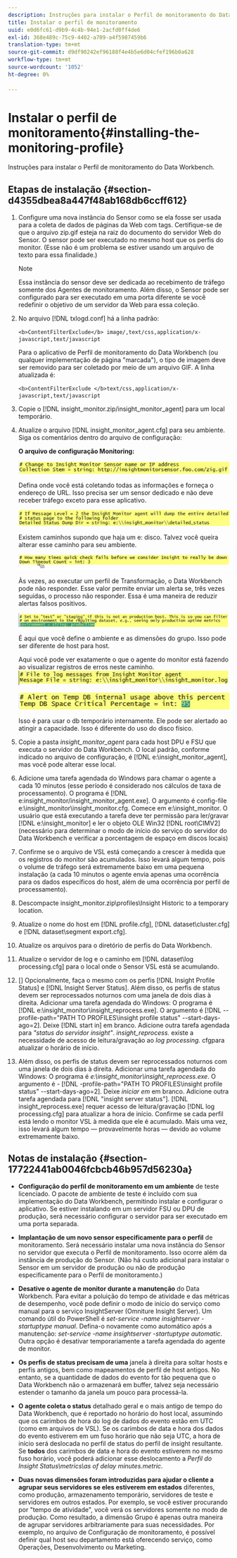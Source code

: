 ```yaml
---
description: Instruções para instalar o Perfil de monitoramento do Data Workbench.
title: Instalar o perfil de monitoramento
uuid: e0d6fc61-d9b9-4c4b-94e1-2acfd0ff4de6
exl-id: 368e489c-75c9-4402-a709-a4f5987459b6
translation-type: tm+mt
source-git-commit: d9df90242ef96188f4e4b5e6d04cfef196b0a628
workflow-type: tm+mt
source-wordcount: '1052'
ht-degree: 0%

---
```


# Instalar o perfil de monitoramento{#installing-the-monitoring-profile}

Instruções para instalar o Perfil de monitoramento do Data Workbench.

## Etapas de instalação {#section-d4355dbea8a447f48ab168db6ccff612}

1. Configure uma nova instância do Sensor como se ela fosse ser usada para a coleta de dados de páginas da Web com tags. Certifique-se de que o arquivo zip.gif esteja na raiz do documento do servidor Web do Sensor. O sensor pode ser executado no mesmo host que os perfis do monitor. (Esse não é um problema se estiver usando um arquivo de texto para essa finalidade.)

   >[!NOTE]
   >
   >Essa instância do sensor deve ser dedicada ao recebimento de tráfego somente dos Agentes de monitoramento. Além disso, o Sensor pode ser configurado para ser executado em uma porta diferente se você redefinir o objetivo de um servidor da Web para essa coleção.

1. No arquivo [!DNL txlogd.conf] há a linha padrão:

   ```
   <b>ContentFilterExclude</b> image/,text/css,application/x-javascript,text/javascript
   ```

   Para o aplicativo de Perfil de monitoramento do Data Workbench (ou qualquer implementação de página &quot;marcada&quot;), o tipo de imagem deve ser removido para ser coletado por meio de um arquivo GIF. A linha atualizada é:

   ```
   <b>ContentFilterExclude </b>text/css,application/x-javascript,text/javascript
   ```

1. Copie o [!DNL insight_monitor.zip/insight_monitor_agent] para um local temporário.
1. Atualize o arquivo [!DNL insight_monitor_agent.cfg] para seu ambiente. Siga os comentários dentro do arquivo de configuração:

   **O arquivo de configuração Monitoring:**

   ![](assets/monitor_agent_cfg_sensor.png)

   Defina onde você está coletando todas as informações e forneça o endereço de URL. Isso precisa ser um sensor dedicado e não deve receber tráfego exceto para esse aplicativo.

   ![](assets/monitor_agent_cfg_dump.png)

   Existem caminhos supondo que haja um e: disco. Talvez você queira alterar esse caminho para seu ambiente.

   ![](assets/monitor_agent_cfg_quickcheck.png)

   Às vezes, ao executar um perfil de Transformação, o Data Workbench pode não responder. Esse valor permite enviar um alerta se, três vezes seguidas, o processo não responder. Essa é uma maneira de reduzir alertas falsos positivos.

   ![](assets/monitor_agent_cfg_groups.png)

   É aqui que você define o ambiente e as dimensões do grupo. Isso pode ser diferente de host para host.

   Aqui você pode ver exatamente o que o agente do monitor está fazendo ao visualizar registros de erros neste caminho.![](assets/monitor_agent_cfg_debug.png)

   ![](assets/monitor_agent_cfg_tempdb.png)

   Isso é para usar o db temporário internamente. Ele pode ser alertado ao atingir a capacidade. Isso é diferente do uso do disco físico.

1. Copie a pasta *insight_monitor_agent* para cada host DPU e FSU que executa o servidor do Data Workbench. O local padrão, conforme indicado no arquivo de configuração, é [!DNL e:\insight_monitor_agent], mas você pode alterar esse local.

1. Adicione uma tarefa agendada do Windows para chamar o agente a cada 10 minutos (esse período é considerado nos cálculos de taxa de processamento). O programa é [!DNL e:insight_monitor/insight_monitor_agent.exe]. O argumento é config-file e:\insight_monitor\insight_monitor.cfg. Comece em e:\insight_monitor. O usuário que está executando a tarefa deve ter permissão para ler/gravar [!DNL e:\insight_monitor] e ler o objeto OLE Win32 [!DNL root\CIMV2] (necessário para determinar o modo de início do serviço do servidor do Data Workbench e verificar a porcentagem de espaço em discos locais)

1. Confirme se o arquivo de VSL está começando a crescer à medida que os registros do monitor são acumulados. Isso levará algum tempo, pois o volume de tráfego será extremamente baixo em uma pequena instalação (a cada 10 minutos o agente envia apenas uma ocorrência para os dados específicos do host, além de uma ocorrência por perfil de processamento).
1. Descompacte insight_monitor.zip\profiles\Insight Historic to a temporary location.
1. Atualize o nome do host em [!DNL profile.cfg], [!DNL dataset\cluster.cfg] e [!DNL dataset\segment export.cfg].

1. Atualize os arquivos para o diretório de perfis do Data Workbench.
1. Atualize o servidor de log e o caminho em [!DNL dataset\log processing.cfg] para o local onde o Sensor VSL está se acumulando.
1. [] Opcionalmente, faça o mesmo com os perfis  [!DNL Insight Profile Status] e  [!DNL Insight Server Status]. Além disso, os perfis de status devem ser reprocessados noturnos com uma janela de dois dias à direita. Adicionar uma tarefa agendada do Windows: O programa é [!DNL e:\insight_monitor\insight_reprocess.exe]. O argumento é [!DNL --profile-path="PATH TO PROFILES\insight profile status" --start-days-ago=2]. Deixe [!DNL start in] em branco. Adicione outra tarefa agendada para *&quot;status do servidor insight&quot;*. *insight_reprocess.* existe a necessidade de acesso de leitura/gravação ao  *log processing.* cfgpara atualizar o horário de início.

1. Além disso, os perfis de status devem ser reprocessados noturnos com uma janela de dois dias à direita. Adicionar uma tarefa agendada do Windows: O programa é *e:\insight_monitor\insight_reprocess.exe*. O argumento é - [!DNL -profile-path="PATH TO PROFILES\insight profile status" --start-days-ago=2]. Deixe *iniciar em* em branco. Adicione outra tarefa agendada para [!DNL "insight server status"]. [!DNL insight_reprocess.exe] requer acesso de leitura/gravação  [!DNL log processing.cfg] para atualizar a hora de início. Confirme se cada perfil está lendo o monitor VSL à medida que ele é acumulado. Mais uma vez, isso levará algum tempo — provavelmente horas — devido ao volume extremamente baixo.

## Notas de instalação {#section-17722441ab0046fcbcb46b957d56230a}

* **Configuração do perfil de monitoramento em um ambiente** de teste licenciado. O pacote de ambiente de teste é incluído com sua implementação do Data Workbench, permitindo instalar e configurar o aplicativo. Se estiver instalando em um servidor FSU ou DPU de produção, será necessário configurar o servidor para ser executado em uma porta separada.
* **Implantação de um novo sensor especificamente para o perfil** de monitoramento. Será necessário instalar uma nova instância do Sensor no servidor que executa o Perfil de monitoramento. Isso ocorre além da instância de produção do Sensor. (Não há custo adicional para instalar o Sensor em um servidor de produção ou não de produção especificamente para o Perfil de monitoramento.)
* **Desative o agente de monitor durante a manutenção** do Data Workbench. Para evitar a poluição do tempo de atividade e das métricas de desempenho, você pode definir o modo de início do serviço como manual para o serviço InsightServer (Omniture Insight Server). Um comando útil do PowerShell é *set-service -name insightserver -startuptype manual*. Defina-o novamente como automático após a manutenção: *set-service -name insightserver -startuptype automatic*. Outra opção é desativar temporariamente a tarefa agendada do agente de monitor.
* **Os perfis de status precisam de uma** janela à direita para soltar hosts e perfis antigos, bem como mapeamentos de perfil de host antigos. No entanto, se a quantidade de dados do evento for tão pequena que o Data Workbench não o armazenará em buffer, talvez seja necessário estender o tamanho da janela um pouco para processá-la.
* **O agente coleta o status** detalhado geral e o mais antigo de tempo do Data Workbench, que é reportado no horário do host local, assumindo que os carimbos de hora do log de dados do evento estão em UTC (como em arquivos de VSL). Se os carimbos de data e hora dos dados do evento estiverem em um fuso horário que não seja UTC, a hora de início será deslocada no perfil de status do perfil de insight resultante. Se **todos** dos carimbos de data e hora do evento estiverem no mesmo fuso horário, você poderá adicionar esse deslocamento a *Perfil do Insight Status\metrics\as of delay minutes.metric*.

* **Duas novas dimensões foram introduzidas para ajudar o cliente a agrupar seus servidores se eles estiverem em estados** diferentes, como produção, armazenamento temporário, servidores de teste e servidores em outros estados. Por exemplo, se você estiver procurando por &quot;tempo de atividade&quot;, você verá os servidores somente no modo de produção. Como resultado, a dimensão Grupo é apenas outra maneira de agrupar servidores arbitrariamente para suas necessidades. Por exemplo, no arquivo de Configuração de monitoramento, é possível definir qual host seu departamento está oferecendo serviço, como Operações, Desenvolvimento ou Marketing.
